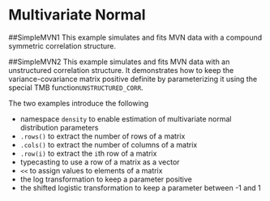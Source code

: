 # Multivariate Normal

##SimpleMVN1 
This example simulates and fits MVN data with a compound symmetric correlation structure.

##SimpleMVN2
This example simulates and fits MVN data with an unstructured correlation structure. It demonstrates how to keep the variance-covariance matrix positive definite by parameterizing it using the special TMB function`UNSTRUCTURED_CORR`.

The two examples introduce the following
 - namespace `density` to enable estimation  of multivariate normal distribution parameters
 - `.rows()` to extract the number of rows of a matrix
 - `.cols()` to extract the number of columns of a matrix
 - `.row(i)` to extract the `i`th row of a matrix
 - typecasting to use a row of a matrix as a vector
 - `<<` to assign values to elements of a matrix
 - the log transformation to keep a parameter positive
 - the shifted logistic transformation to keep a parameter between -1 and 1 